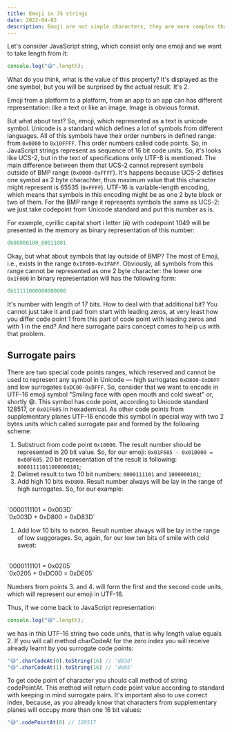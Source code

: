 ```yaml
---
title: Emoji in JS strings
date: 2022-04-02
description: Emoji are not simple characters, they are more complex than you think. Let's consider how they are represented in JavaScript strings
---
```

Let's consider JavaScript string, which consist only one emoji and we want to take length from it:

```js
console.log("😅".length);
```

What do you think, what is the value of this property? It's displayed as the one symbol, but you will be surprised by the actual result. It's 2.

Emoji from a platform to a platform, from an app to an app can has different representation: like a text or like an image. Image is obvious format.

But what about text? So, emoji, which represented as a text is unicode symbol. Unicode is a standard which defines a lot of symbols from different languages. All of this symbols have their order numbers in defined range: from `0x0000` to `0x10FFFF`. This order numbers called code points. So, in JavaScript strings represent as sequence of 16 bit code units. So, it's looks like UCS-2, but in the text of specifications only UTF-8 is mentioned. The main difference between them that UCS-2 cannot represent symbols outside of BMP range (`0x0000-0xFFFF`). It's happens because UCS-2 defines one symbol as 2 byte charachter, thus maximum value that this character might represent is 65535 (`0xFFFF`). UTF-16 is variable-length encoding, which means that symbols in this encoding might be as one 2 byte block or two of them. For the BMP range it represents symbols the same as UCS-2: we just take codepoint from Unicode standard and put this number as is.

For example, cyrillic capital short i letter (й) with codepoint 1049 will be presented in the memory as binary representation of this number:

```js
0b00000100_00011001
```

Okay, but what about symbols that lay outside of BMP? The most of Emoji, i.e., exists in the range `0x1F000-0x1FAFF`. Obviously, all symbols from this range cannot be represented as one 2 byte character: the lower one `0x1F000` in binary representation will has the following form:

```js
0b11111000000000000
```

It's number with length of 17 bits. How to deal with that additional bit? You cannot just take it and pad from start with leading zeros, at very least how you differ code point 1 from this part of code point with leading zeros and with 1 in the end? And here surrogaite pairs concept comes to help us with that problem.

## Surrogate pairs

There are two special code points ranges, which reserved and cannot be used to represent any symbol in Unicode — high surrogates `0xD800-0xDBFF` and low surrogates `0xDC00-0xDFFF`. So, consider that we want to encode in UTF-16 emoji symbol "Smiling face with open mouth and cold sweat" or, shortly 😅. This symbol has code point, according to Unicode standard 128517, or `0x01F605` in hexademical. As other code points from supplementary planes UTF-16 encode this symbol in special way with two 2 bytes units which called surrogate pair and formed by the following scheme:

1. Substruct from code point `0x10000`. The result number should be represented in 20 bit value. So, for our emoji: `0x01F605 - 0x010000 = 0x00F605`. 20 bit representation of the result is following: `00001111011000000101`;
1. Delimet result to two 10 bit numbers: `0000111101` and `1000000101`;
1. Add high 10 bits `0xD800`. Result number always will be lay in the range of high surrogates. So, for our example:
<br />
`0000111101 = 0x003D`
<br />
`0x003D + 0xD800 = 0xD83D`

1. Add low 10 bits to `0xDC00`. Result number always will be lay in the range of low suggorages. So, again, for our low ten bits of smile with cold sweat:
<br />
`0000111101 = 0x0205`
<br />
`0x0205 + 0xDC00 = 0xDE05`

Numbers from points 3. and 4. will form the first and the second code units, which will represent our emoji in UTF-16.

Thus, if we come back to JavaScript representation:

```js
console.log("😅".length);
```

we has in this UTF-16 string two code units, that is why length value equals 2. If you will call method charCodeAt for the zero index you will receive already learnt by you surrogate code points:

```js
"😅".charCodeAt(0).toString(16) // 'd83d'
"😅".charCodeAt(1).toString(16) // 'de05'
```

To get code point of character you should call method of string codePointAt. This method will return code point value according to standard with keeping in mind surrogate pairs. It's important also to use correct index, because, as you already know that characters from supplementary planes will occupy more than one 16 bit values:

```js
"😅".codePointAt(0) // 128517
```

